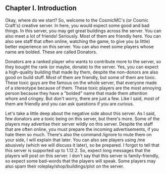 ## Chapter I. Introduction

Okay, where do we start? So, welcome to the CosmicMC's (or Cosmic Craft's) creative server. In here, you would expect some good and bad things. In this server, you may get great buildings across the server. You can also meet a lot of friends! Seriously. Most of them are friendly here. You can also see staff that often online, watching the game, to give you (a little) better experience on this server. You can also meet some players whose name are bolded. These are called Donators.

Donators are a ranked player who wants to contribute more to the server, so they bought the rank (or maybe, donate) to the server. Yes, you can expect a high-quality building that made by them, despite the non-donors are also good on build stuff. Most of them are friendly, but some of them are toxic. These toxic guys are the famous on the whole server, that everyone made of a stereotype because of them. These toxic players are the most annoying person because they have a "bolded" name that made them attention whore and cringey. But don't worry, there are just a few. Like I said, most of them are friendly and you can ask questions if you are curious.

Let's take a little deep about the negative side about this server. As I said, few donators are a toxic being on this server, but there's more. Some of the players may advertise their server wildly on this server. Despite the staff that are often online, you must prepare the incoming advertisements, if you hate them so much. There's also the command /ignore to mute them on your side, I will explain that later. You can also see players using /me abusively (which we will discuss it later), so be prepared. I forgot to tell that this server is supported up to 1.12.2. So, expect long messages that the players will post on this server. I don't say that this server is family-friendly, so expect some bad-words that the players will speak. Some players may also spam their roleplay/shop/buildings/plot on the server.
